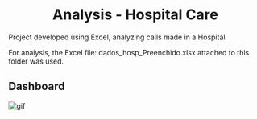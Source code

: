 <h1 align="center">Analysis - Hospital Care</h1>

Project developed using Excel, analyzing calls made in a Hospital

For analysis, the Excel file: dados_hosp_Preenchido.xlsx attached to this folder was used.

## Dashboard

![gif](https://github.com/LaiseLopes/Power-BI/blob/master/Atendimento%20Hospitalar/AH_Gif.gif)
